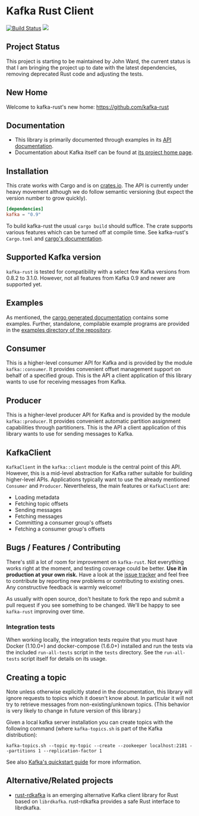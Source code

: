 # Kafka Rust Client

[![Build Status](https://travis-ci.org/spicavigo/kafka-rust.svg?branch=master)](https://travis-ci.org/spicavigo/kafka-rust) [![](http://meritbadge.herokuapp.com/kafka)](https://crates.io/crates/kafka)

## Project Status

This project is starting to be maintained by John Ward, the current status is that I am bringing the project up to date with the latest dependencies, removing deprecated Rust code and adjusting the tests.

## New Home

Welcome to kafka-rust's new home: https://github.com/kafka-rust

## Documentation

- This library is primarily documented through examples in its [API documentation](https://docs.rs/kafka/).
- Documentation about Kafka itself can be found at [its project home page](http://kafka.apache.org/).

## Installation

This crate works with Cargo and is on
[crates.io](https://crates.io/crates/kafka). The API is currently
under heavy movement although we do follow semantic versioning (but
expect the version number to grow quickly).

```toml
[dependencies]
kafka = "0.9"
```

To build kafka-rust the usual `cargo build` should suffice. The crate
supports various features which can be turned off at compile time.
See kafka-rust's `Cargo.toml` and [cargo's documentation](http://doc.crates.io/manifest.html#the-features-section).

## Supported Kafka version

`kafka-rust` is tested for compatibility with a select few Kafka versions from 0.8.2 to 3.1.0. However,
not all features from Kafka 0.9 and newer are supported yet.

## Examples

As mentioned, the [cargo generated documentation](https://docs.rs/kafka/) contains some examples.
Further, standalone, compilable example programs are provided in the
[examples directory of the repository](https://github.com/spicavigo/kafka-rust/tree/master/examples).

## Consumer

This is a higher-level consumer API for Kafka and is provided by the
module `kafka::consumer`. It provides convenient offset management
support on behalf of a specified group. This is the API a client
application of this library wants to use for receiving messages from
Kafka.

## Producer

This is a higher-level producer API for Kafka and is provided by the
module `kafka::producer`. It provides convenient automatic partition
assignment capabilities through partitioners. This is the API a
client application of this library wants to use for sending messages
to Kafka.

## KafkaClient

`KafkaClient` in the `kafka::client` module is the central point of
this API. However, this is a mid-level abstraction for Kafka rather
suitable for building higher-level APIs. Applications typically want
to use the already mentioned `Consumer` and `Producer`.
Nevertheless, the main features or `KafkaClient` are:

- Loading metadata
- Fetching topic offsets
- Sending messages
- Fetching messages
- Committing a consumer group's offsets
- Fetching a consumer group's offsets

## Bugs / Features / Contributing

There's still a lot of room for improvement on `kafka-rust`.
Not everything works right at the moment, and testing coverage could be better.
**Use it in production at your own risk.** Have a look at the
[issue tracker](https://github.com/spicavigo/kafka-rust/issues) and feel free
to contribute by reporting new problems or contributing to existing
ones. Any constructive feedback is warmly welcome!

As usually with open source, don't hesitate to fork the repo and
submit a pull request if you see something to be changed. We'll be
happy to see `kafka-rust` improving over time.

### Integration tests

When working locally, the integration tests require that you must have
Docker (1.10.0+) and docker-compose (1.6.0+) installed and run the tests via the
included `run-all-tests` script in the `tests` directory. See the `run-all-tests`
script itself for details on its usage.

## Creating a topic

Note unless otherwise explicitly stated in the documentation, this
library will ignore requests to topics which it doesn't know about.
In particular it will not try to retrieve messages from
non-existing/unknown topics. (This behavior is very likely to change
in future version of this library.)

Given a local kafka server installation you can create topics with the
following command (where `kafka-topics.sh` is part of the Kafka
distribution):

```
kafka-topics.sh --topic my-topic --create --zookeeper localhost:2181 --partitions 1 --replication-factor 1
```

See also [Kafka's quickstart guide](https://kafka.apache.org/documentation.html#quickstart)
for more information.

## Alternative/Related projects

- [rust-rdkafka](https://github.com/fede1024/rust-rdkafka) is an emerging alternative Kafka client library for Rust based on
  `librdkafka`. rust-rdkafka provides a safe Rust interface to librdkafka.
